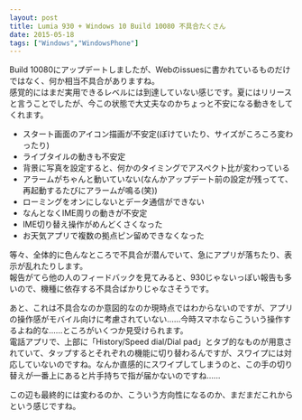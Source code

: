 ```yaml
---
layout: post
title: Lumia 930 + Windows 10 Build 10080 不具合たくさん
date: 2015-05-18
tags: ["Windows","WindowsPhone"]
---
```


Build 10080にアップデートしましたが、Webのissuesに書かれているものだけではなく、何か相当不具合がありますね。  
感覚的にはまだ実用できるレベルには到達していない感じです。夏にはリリースと言うことでしたが、今この状態で大丈夫なのかちょっと不安になる動きをしてくれます。

*   スタート画面のアイコン描画が不安定(ぼけていたり、サイズがころころ変わったり)
*   ライブタイルの動きも不安定
*   背景に写真を設定すると、何かのタイミングでアスペクト比が変わっている
*   アラームがちゃんと動いていない(なんかアップデート前の設定が残ってて、再起動するたびにアラームが鳴る(笑))
*   ローミングをオンにしないとデータ通信ができない
*   なんとなくIME周りの動きが不安定
*   IME切り替え操作がめんどくさくなった
*   お天気アプリで複数の拠点ピン留めできなくなった

等々、全体的に色んなところで不具合が潜んでいて、急にアプリが落ちたり、表示が乱れたりします。  
報告がてら他の人のフィードバックを見てみると、930じゃないっぽい報告も多いので、機種に依存する不具合ばかりじゃなさそうです。

あと、これは不具合なのか意図的なのか現時点ではわからないのですが、アプリの操作感がモバイル向けに考慮されていない......今時スマホならこういう操作するよね的な......ところがいくつか見受けられます。  
電話アプリで、上部に「History/Speed dial/Dial pad」とタブ的なものが用意されていて、タップするとそれぞれの機能に切り替わるんですが、スワイプには対応していないのですね。なんか直感的にスワイプしてしまうのと、この手の切り替えが一番上にあると片手持ちで指が届かないのですね......

この辺も最終的には変わるのか、こういう方向性になるのか、まだまだこれからという感じですね。
